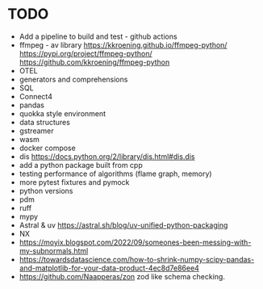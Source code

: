 # TODO

- Add a pipeline to build and test - github actions
- ffmpeg - av library
  <https://kkroening.github.io/ffmpeg-python/>
  <https://pypi.org/project/ffmpeg-python/>
  <https://github.com/kkroening/ffmpeg-python>
- OTEL
- generators and comprehensions
- SQL
- Connect4
- pandas
- quokka style environment
- data structures
- gstreamer
- wasm
- docker compose
- dis https://docs.python.org/2/library/dis.html#dis.dis
- add a python package built from cpp
- testing performance of algorithms (flame graph, memory)
- more pytest fixtures and pymock
- python versions
- pdm
- ruff
- mypy
- Astral & uv https://astral.sh/blog/uv-unified-python-packaging
- NX
- https://moyix.blogspot.com/2022/09/someones-been-messing-with-my-subnormals.html
- https://towardsdatascience.com/how-to-shrink-numpy-scipy-pandas-and-matplotlib-for-your-data-product-4ec8d7e86ee4
- https://github.com/Naapperas/zon zod like schema checking.

